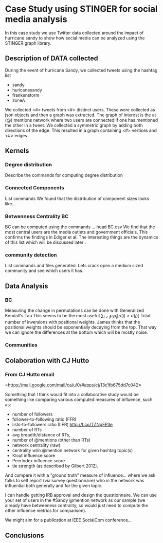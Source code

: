 # Case Study using STINGER for social media analysis
In this case study we use Twitter data collected around the impact of hurricane sandy to show how social media can be analyzed using the STINGER graph library.

## Description of DATA collected
During the event of hurricane Sandy, we collected tweets using the hashtag list
 - sandy
 - huricanesandy
 - frankenstorm
 - zoneA

We collected <#> tweets from <#> distinct users.
These were collected as json objects and then a graph was extracted.
The graph of interest is the at (@) mentions network where two users are connected if one has mentioned the other in a tweet. We collected a symmetric graph by adding both directions of the edge. This resulted in a graph containing <#> vertices and <#> edges.

## Kernels
### Degree distribution
Describe the commands for computing degree distribution
### Connected Components
List commands 
We found that the distribution of component sizes looks like...
### Betwenness Centrality BC
BC can be computed using the commands ...
head BC.csv
We find that the most central users are the media outlets and government officials. This confirms the findings in Ediger et al. The interesting things are the dynamics of this list which will be discussed later <pointer to discussion>.
### community detection
List commands and files generated.
Lets crack open a medium sized community and see which users it has.
## Data Analysis

### BC
Measuring the change in permutations can be done with 
Generalized Kendall's Tau
This seems to be the most useful
$\sum_{i<j} p_i p_j [\sigma(i) > \sigma(j)]$
Total number of inversions with positional weights.
James thinks that the positional weights should be exponentially decaying from the top. That way we can ignore the differences at the bottom which will be mostly noise.
### Communities

## Colaboration with CJ Hutto
### From CJ Hutto email
=https://mail.google.com/mail/ca/u/0/#apps/cj/13c1fb675dd7c042=

Something that I think would fit into a collaborative study would be something like comparing various computed measures of influence, such as:
- number of followers
- follower-to-following ratio (FFR)
- lists-to-followers ratio (LFR) http://t.co/TZNgEP3e 
- number of RTs
- avg breadth/distance of RTs, 
- number of @mentions (other than RTs)
- network centrality (raw)
- centrality w/in @mention network for given hashtag topic(s)
- Klout influence score
- PeerIndex influence score
- tie strength (as described by Gilbert 2012).

And compare it with a "ground truth" measure of influence... where we ask folks to self report (via survey questionnaire) who in the network was influential both generally and for the given topic. 

I can handle getting IRB approval and design the questionnaire. We can use your set of users in the #Sandy @mention network as our sample (we already have betweeness centrality, so would just need to compute the other influence metrics for comparison). 

We might aim for a publication at IEEE SocialCom conference...
## Conclusions

